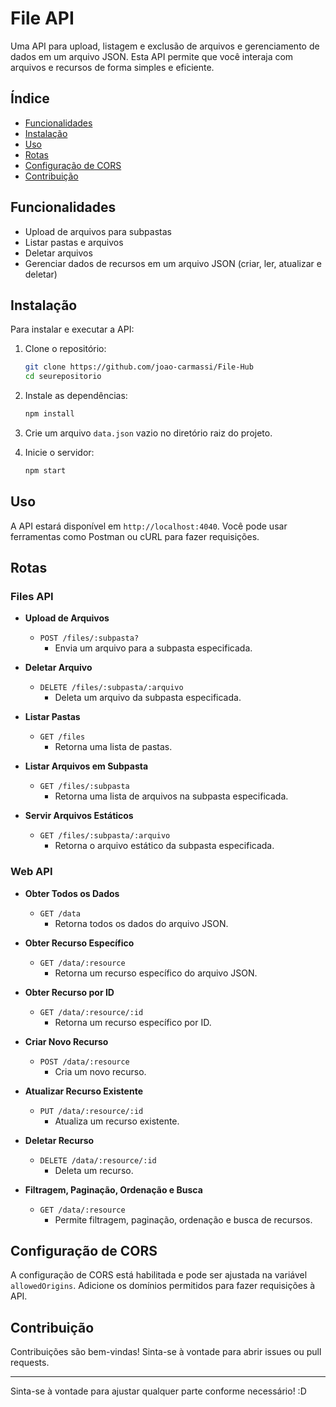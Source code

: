 # File API

Uma API para upload, listagem e exclusão de arquivos e gerenciamento de dados em um arquivo JSON. Esta API permite que você interaja com arquivos e recursos de forma simples e eficiente.

## Índice

- [Funcionalidades](#funcionalidades)
- [Instalação](#instalação)
- [Uso](#uso)
- [Rotas](#rotas)
- [Configuração de CORS](#configuração-de-cors)
- [Contribuição](#contribuição)

## Funcionalidades

- Upload de arquivos para subpastas
- Listar pastas e arquivos
- Deletar arquivos
- Gerenciar dados de recursos em um arquivo JSON (criar, ler, atualizar e deletar)

## Instalação

Para instalar e executar a API:

1. Clone o repositório:
   ```bash
   git clone https://github.com/joao-carmassi/File-Hub
   cd seurepositorio
   ```

2. Instale as dependências:
   ```bash
   npm install
   ```

3. Crie um arquivo `data.json` vazio no diretório raiz do projeto.

4. Inicie o servidor:
   ```bash
   npm start
   ```

## Uso

A API estará disponível em `http://localhost:4040`. Você pode usar ferramentas como Postman ou cURL para fazer requisições.

## Rotas

### **Files API**

- **Upload de Arquivos**
  - `POST /files/:subpasta?`
    - Envia um arquivo para a subpasta especificada.

- **Deletar Arquivo**
  - `DELETE /files/:subpasta/:arquivo`
    - Deleta um arquivo da subpasta especificada.

- **Listar Pastas**
  - `GET /files`
    - Retorna uma lista de pastas.

- **Listar Arquivos em Subpasta**
  - `GET /files/:subpasta`
    - Retorna uma lista de arquivos na subpasta especificada.

- **Servir Arquivos Estáticos**
  - `GET /files/:subpasta/:arquivo`
    - Retorna o arquivo estático da subpasta especificada.

### **Web API**

- **Obter Todos os Dados**
  - `GET /data`
    - Retorna todos os dados do arquivo JSON.

- **Obter Recurso Específico**
  - `GET /data/:resource`
    - Retorna um recurso específico do arquivo JSON.

- **Obter Recurso por ID**
  - `GET /data/:resource/:id`
    - Retorna um recurso específico por ID.

- **Criar Novo Recurso**
  - `POST /data/:resource`
    - Cria um novo recurso.

- **Atualizar Recurso Existente**
  - `PUT /data/:resource/:id`
    - Atualiza um recurso existente.

- **Deletar Recurso**
  - `DELETE /data/:resource/:id`
    - Deleta um recurso.

- **Filtragem, Paginação, Ordenação e Busca**
  - `GET /data/:resource`
    - Permite filtragem, paginação, ordenação e busca de recursos.

## Configuração de CORS

A configuração de CORS está habilitada e pode ser ajustada na variável `allowedOrigins`. Adicione os domínios permitidos para fazer requisições à API.

## Contribuição

Contribuições são bem-vindas! Sinta-se à vontade para abrir issues ou pull requests.

---

Sinta-se à vontade para ajustar qualquer parte conforme necessário! :D
